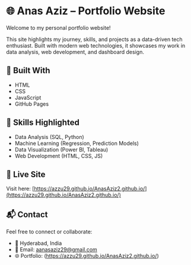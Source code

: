 # 🌐 Anas Aziz – Portfolio Website

Welcome to my personal portfolio website!

This site highlights my journey, skills, and projects as a data-driven tech enthusiast. Built with modern web technologies, it showcases my work in data analysis, web development, and dashboard design.

## 🔧 Built With

- HTML
- CSS  
- JavaScript  
- GitHub Pages

## 🧠 Skills Highlighted

- Data Analysis (SQL, Python)  
- Machine Learning (Regression, Prediction Models)  
- Data Visualization (Power BI, Tableau)  
- Web Development (HTML, CSS, JS)

## 📌 Live Site

Visit here: [https://azzu29.github.io/AnasAziz2.github.io/](https://azzu29.github.io/AnasAziz2.github.io/)

## 📬 Contact

Feel free to connect or collaborate:
- 📍 Hyderabad, India  
- 📧 Email: aanasaziz29@gmail.com  
- 🌐 Portfolio: (https://azzu29.github.io/AnasAziz2.github.io/)
